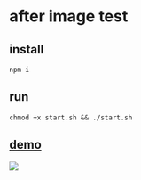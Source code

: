# after image test



## install
`npm i`

## run

`chmod +x start.sh && ./start.sh`

## [demo](https://adddog.github.io/enchroma-after-image-quads/)

![](https://i.imgur.com/ko5bfAT.png)


